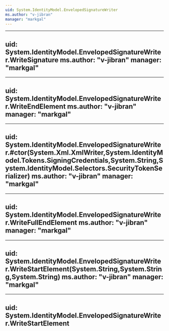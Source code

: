 ```yaml
---
uid: System.IdentityModel.EnvelopedSignatureWriter
ms.author: "v-jibran"
manager: "markgal"
---
```


---
uid: System.IdentityModel.EnvelopedSignatureWriter.WriteSignature
ms.author: "v-jibran"
manager: "markgal"
---

---
uid: System.IdentityModel.EnvelopedSignatureWriter.WriteEndElement
ms.author: "v-jibran"
manager: "markgal"
---

---
uid: System.IdentityModel.EnvelopedSignatureWriter.#ctor(System.Xml.XmlWriter,System.IdentityModel.Tokens.SigningCredentials,System.String,System.IdentityModel.Selectors.SecurityTokenSerializer)
ms.author: "v-jibran"
manager: "markgal"
---

---
uid: System.IdentityModel.EnvelopedSignatureWriter.WriteFullEndElement
ms.author: "v-jibran"
manager: "markgal"
---

---
uid: System.IdentityModel.EnvelopedSignatureWriter.WriteStartElement(System.String,System.String,System.String)
ms.author: "v-jibran"
manager: "markgal"
---

---
uid: System.IdentityModel.EnvelopedSignatureWriter.WriteStartElement
---
